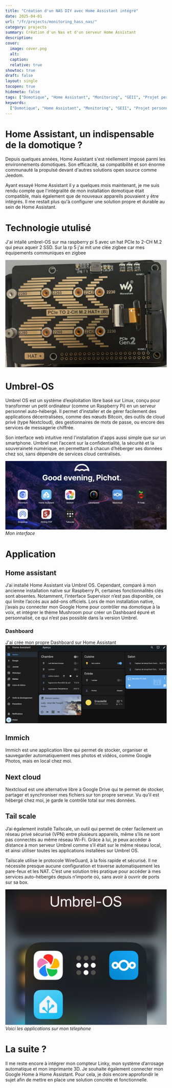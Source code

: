 ```yaml
---
title: "Création d'un NAS DIY avec Home Assistant intégré"
date: 2025-04-01
url: "/fr/projects/monitoring_hass_nas/"
category: projects
summary: Création d'un Nas et d'un serveur Home Assistant
description:
cover:
  image: cover.png
  alt:
  caption:
  relative: true
showtoc: true
draft: false
layout: single
tocopen: true
hidemeta: false
tags: ["Domotique", "Home Assistant", "Monitoring", "GEII", "Projet personnel"]
keywords:
  ["Domotique", "Home Assistant", "Monitoring", "GEII", "Projet personnel"]
---
```


# Home Assistant, un indispensable de la domotique ?

Depuis quelques années, Home Assistant s'est réellement imposé parmi les environnements domotiques. Son efficacité, sa compatibilité et son énorme communauté la propulsé devant d'autres solutions open source comme Jeedom.

Ayant essayé Home Assistant il y a quelques mois maintenant, je me suis rendu compte que l'intégralité de mon installation domotique était compatible, mais également que de nouveaux appareils pouvaient y être intégrés. Il me restait plus qu'à configurer une solution propre et durable au sein de Home Assistant.

# Technologie utulisé

J'ai intallé umbrel-OS sur ma raspberry pi 5 avec un hat PCIe to 2-CH M.2 qui peux aqueir 2 SSD. Sur la rp 5 j'ai mit une clée zigbee car mes équipements communiques en zigbee

![HAT rp 5](1.jpg)

# Umbrel-OS

Umbrel OS est un système d’exploitation libre basé sur Linux, conçu pour transformer un petit ordinateur (comme un Raspberry Pi) en un serveur personnel auto-hébergé. Il permet d’installer et de gérer facilement des applications décentralisées, comme des nœuds Bitcoin, des outils de cloud privé (type Nextcloud), des gestionnaires de mots de passe, ou encore des services de messagerie chiffrée.

Son interface web intuitive rend l'installation d'apps aussi simple que sur un smartphone. Umbrel met l’accent sur la confidentialité, la sécurité et la souveraineté numérique, en permettant à chacun d’héberger ses données chez soi, sans dépendre de services cloud centralisés.

![Umbrel-OS](2.png)
_Mon interface_

# Application

## Home assistant

J’ai installé Home Assistant via Umbrel OS. Cependant, comparé à mon ancienne installation native sur Raspberry Pi, certaines fonctionnalités clés sont absentes. Notamment, l’interface Supervisor n’est pas disponible, ce qui limite l’accès aux add-ons officiels. Lors de mon installation native, j’avais pu connecter mon Google Home pour contrôler ma domotique à la voix, et intégrer le thème Mushroom pour créer un Dashboard épuré et personnalisé, ce qui n’est pas possible dans la version Umbrel.

### Dashboard

J'ai crée mon propre Dashboard sur Home Assistant
![Dashboard domotique](3.png)

## Immich

Immich est une application libre qui permet de stocker, organiser et sauvegarder automatiquement mes photos et vidéos, comme Google Photos, mais en local chez moi.

## Next cloud

Nextcloud est une alternative libre à Google Drive qui te permet de stocker, partager et synchroniser mes fichiers sur ton propre serveur. Vu qu'il est hébergé chez moi, je garde le contrôle total sur mes données.

## Tail scale

J’ai également installé Tailscale, un outil qui permet de créer facilement un réseau privé sécurisé (VPN) entre plusieurs appareils, même s’ils ne sont pas connectés au même réseau Wi-Fi. Grâce à lui, je peux accéder à distance à mon serveur Umbrel comme s’il était sur le même réseau local, et ainsi utiliser toutes les applications installées sur Umbrel OS.

Tailscale utilise le protocole WireGuard, à la fois rapide et sécurisé. Il ne nécessite presque aucune configuration et traverse automatiquement les pare-feux et les NAT. C’est une solution très pratique pour accéder à mes services auto-hébergés depuis n’importe où, sans avoir à ouvrir de ports sur sa box.

![Appli tel](4.jpg)
_Voici les applications sur mon télephone_

# La suite ?

Il me reste encore à intégrer mon compteur Linky, mon système d’arrosage automatique et mon imprimante 3D. Je souhaite également connecter mon Google Home à Home Assistant. Pour cela, je dois encore approfondir le sujet afin de mettre en place une solution concrète et fonctionnelle.
